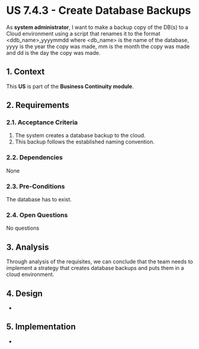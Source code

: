 # US 7.4.3 - Create Database Backups

As **system administrator**, I want to make a backup copy of the DB(s) to a Cloud environment using a script that renames it to the format <ddb_name>_yyyymmdd where <db_name> is the name of the database, yyyy is the year the copy was made, mm is the month the copy was made and dd is the day the copy was made.

## 1. Context

This **US** is part of the **Business Continuity module**.

## 2. Requirements

### 2.1. Acceptance Criteria

1. The system creates a database backup to the cloud.
2. This backup follows the established naming convention.

### 2.2. Dependencies

None

### 2.3. Pre-Conditions

The database has to exist.

### 2.4. Open Questions

No questions

## 3. Analysis

Through analysis of the requisites, we can conclude that the team needs to implement a strategy that creates database backups and puts them in a cloud environment.

## 4. Design

- 

## 5. Implementation

-
